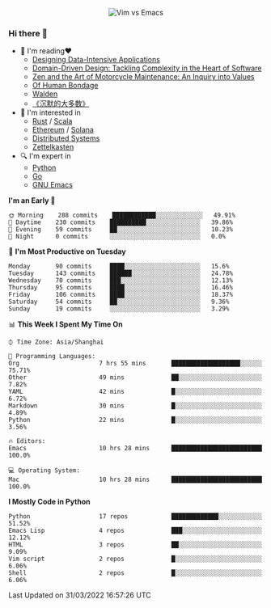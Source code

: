 <p align="center">
    <img src="https://gist.githubusercontent.com/coldnight/e696baffb094e71c96cb302118878eae/raw/40ea5053a6f66cc65f90f437e4173497da225958/banner.gif" alt="Vim vs Emacs" />
</p>

### Hi there 👋

- 📖 I'm reading❤️
    + [Designing Data-Intensive Applications](https://www.oreilly.com/library/view/designing-data-intensive-applications/9781491903063/)
    + [Domain-Driven Design: Tackling Complexity in the Heart of Software](https://www.dddcommunity.org/book/evans_2003/)
    + [Zen and the Art of Motorcycle Maintenance: An Inquiry into Values](https://en.wikipedia.org/wiki/Zen_and_the_Art_of_Motorcycle_Maintenance)
    + [Of Human Bondage](https://en.wikipedia.org/wiki/Of_Human_Bondage)
    + [Walden](https://en.wikipedia.org/wiki/Walden)
    + [《沉默的大多数》](https://en.wikipedia.org/wiki/Silent_majority)
- 🌱 I'm interested in
    + [Rust](https://www.rust-lang.org/) / [Scala](https://www.scala-lang.org/)
    + [Ethereum](https://ethereum.org/en/) / [Solana](https://solana.com/)
	+ [Distributed Systems](https://www.linuxzen.com/notes/topics/20200320174417_%E5%88%86%E5%B8%83%E5%BC%8F/)
	+ [Zettelkasten](https://www.linuxzen.com/notes/notes/20220120080920-slip_box/)
- 🔍 I'm expert in
    + [Python](https://www.python.org/)
    + [Go](https://go.dev/)
    + [GNU Emacs](https://www.gnu.org/software/emacs/)

<!--START_SECTION:waka-->
**I'm an Early 🐤** 

```text
🌞 Morning    288 commits    ████████████░░░░░░░░░░░░░   49.91% 
🌆 Daytime    230 commits    ██████████░░░░░░░░░░░░░░░   39.86% 
🌃 Evening    59 commits     ██░░░░░░░░░░░░░░░░░░░░░░░   10.23% 
🌙 Night      0 commits      ░░░░░░░░░░░░░░░░░░░░░░░░░   0.0%

```
📅 **I'm Most Productive on Tuesday** 

```text
Monday       90 commits     ████░░░░░░░░░░░░░░░░░░░░░   15.6% 
Tuesday      143 commits    ██████░░░░░░░░░░░░░░░░░░░   24.78% 
Wednesday    70 commits     ███░░░░░░░░░░░░░░░░░░░░░░   12.13% 
Thursday     95 commits     ████░░░░░░░░░░░░░░░░░░░░░   16.46% 
Friday       106 commits    ████░░░░░░░░░░░░░░░░░░░░░   18.37% 
Saturday     54 commits     ██░░░░░░░░░░░░░░░░░░░░░░░   9.36% 
Sunday       19 commits     ░░░░░░░░░░░░░░░░░░░░░░░░░   3.29%

```


📊 **This Week I Spent My Time On** 

```text
⌚︎ Time Zone: Asia/Shanghai

💬 Programming Languages: 
Org                      7 hrs 55 mins       ███████████████████░░░░░░   75.71% 
Other                    49 mins             ██░░░░░░░░░░░░░░░░░░░░░░░   7.82% 
YAML                     42 mins             █░░░░░░░░░░░░░░░░░░░░░░░░   6.72% 
Markdown                 30 mins             █░░░░░░░░░░░░░░░░░░░░░░░░   4.89% 
Python                   22 mins             █░░░░░░░░░░░░░░░░░░░░░░░░   3.56%

🔥 Editors: 
Emacs                    10 hrs 28 mins      █████████████████████████   100.0%

💻 Operating System: 
Mac                      10 hrs 28 mins      █████████████████████████   100.0%

```

**I Mostly Code in Python** 

```text
Python                   17 repos            █████████████░░░░░░░░░░░░   51.52% 
Emacs Lisp               4 repos             ███░░░░░░░░░░░░░░░░░░░░░░   12.12% 
HTML                     3 repos             ██░░░░░░░░░░░░░░░░░░░░░░░   9.09% 
Vim script               2 repos             █░░░░░░░░░░░░░░░░░░░░░░░░   6.06% 
Shell                    2 repos             █░░░░░░░░░░░░░░░░░░░░░░░░   6.06%

```



 Last Updated on 31/03/2022 16:57:26 UTC
<!--END_SECTION:waka-->
